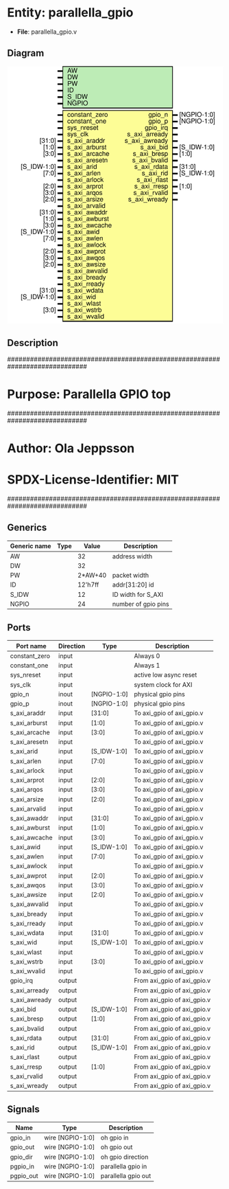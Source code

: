 # Entity: parallella_gpio

- **File**: parallella_gpio.v
## Diagram

![Diagram](parallella_gpio.svg "Diagram")
## Description

#############################################################################
# Purpose: Parallella GPIO top                                              #
#############################################################################
# Author:   Ola Jeppsson                                                    #
# SPDX-License-Identifier:     MIT                                          #
#############################################################################

## Generics

| Generic name | Type | Value   | Description           |
| ------------ | ---- | ------- | --------------------- |
| AW           |      | 32      |  address width        |
| DW           |      | 32      |                       |
| PW           |      | 2*AW+40 |  packet width         |
| ID           |      | 12'h7ff |  addr[31:20] id       |
| S_IDW        |      | 12      |  ID width for S_AXI   |
| NGPIO        |      | 24      |  number of gpio pins  |
## Ports

| Port name     | Direction | Type        | Description                 |
| ------------- | --------- | ----------- | --------------------------- |
| constant_zero | input     |             | Always 0                    |
| constant_one  | input     |             | Always 1                    |
| sys_nreset    | input     |             | active low async reset      |
| sys_clk       | input     |             | system clock for AXI        |
| gpio_n        | inout     | [NGPIO-1:0] | physical gpio pins          |
| gpio_p        | inout     | [NGPIO-1:0] | physical gpio pins          |
| s_axi_araddr  | input     | [31:0]      | To axi_gpio of axi_gpio.v   |
| s_axi_arburst | input     | [1:0]       | To axi_gpio of axi_gpio.v   |
| s_axi_arcache | input     | [3:0]       | To axi_gpio of axi_gpio.v   |
| s_axi_aresetn | input     |             | To axi_gpio of axi_gpio.v   |
| s_axi_arid    | input     | [S_IDW-1:0] | To axi_gpio of axi_gpio.v   |
| s_axi_arlen   | input     | [7:0]       | To axi_gpio of axi_gpio.v   |
| s_axi_arlock  | input     |             | To axi_gpio of axi_gpio.v   |
| s_axi_arprot  | input     | [2:0]       | To axi_gpio of axi_gpio.v   |
| s_axi_arqos   | input     | [3:0]       | To axi_gpio of axi_gpio.v   |
| s_axi_arsize  | input     | [2:0]       | To axi_gpio of axi_gpio.v   |
| s_axi_arvalid | input     |             | To axi_gpio of axi_gpio.v   |
| s_axi_awaddr  | input     | [31:0]      | To axi_gpio of axi_gpio.v   |
| s_axi_awburst | input     | [1:0]       | To axi_gpio of axi_gpio.v   |
| s_axi_awcache | input     | [3:0]       | To axi_gpio of axi_gpio.v   |
| s_axi_awid    | input     | [S_IDW-1:0] | To axi_gpio of axi_gpio.v   |
| s_axi_awlen   | input     | [7:0]       | To axi_gpio of axi_gpio.v   |
| s_axi_awlock  | input     |             | To axi_gpio of axi_gpio.v   |
| s_axi_awprot  | input     | [2:0]       | To axi_gpio of axi_gpio.v   |
| s_axi_awqos   | input     | [3:0]       | To axi_gpio of axi_gpio.v   |
| s_axi_awsize  | input     | [2:0]       | To axi_gpio of axi_gpio.v   |
| s_axi_awvalid | input     |             | To axi_gpio of axi_gpio.v   |
| s_axi_bready  | input     |             | To axi_gpio of axi_gpio.v   |
| s_axi_rready  | input     |             | To axi_gpio of axi_gpio.v   |
| s_axi_wdata   | input     | [31:0]      | To axi_gpio of axi_gpio.v   |
| s_axi_wid     | input     | [S_IDW-1:0] | To axi_gpio of axi_gpio.v   |
| s_axi_wlast   | input     |             | To axi_gpio of axi_gpio.v   |
| s_axi_wstrb   | input     | [3:0]       | To axi_gpio of axi_gpio.v   |
| s_axi_wvalid  | input     |             | To axi_gpio of axi_gpio.v   |
| gpio_irq      | output    |             | From axi_gpio of axi_gpio.v |
| s_axi_arready | output    |             | From axi_gpio of axi_gpio.v |
| s_axi_awready | output    |             | From axi_gpio of axi_gpio.v |
| s_axi_bid     | output    | [S_IDW-1:0] | From axi_gpio of axi_gpio.v |
| s_axi_bresp   | output    | [1:0]       | From axi_gpio of axi_gpio.v |
| s_axi_bvalid  | output    |             | From axi_gpio of axi_gpio.v |
| s_axi_rdata   | output    | [31:0]      | From axi_gpio of axi_gpio.v |
| s_axi_rid     | output    | [S_IDW-1:0] | From axi_gpio of axi_gpio.v |
| s_axi_rlast   | output    |             | From axi_gpio of axi_gpio.v |
| s_axi_rresp   | output    | [1:0]       | From axi_gpio of axi_gpio.v |
| s_axi_rvalid  | output    |             | From axi_gpio of axi_gpio.v |
| s_axi_wready  | output    |             | From axi_gpio of axi_gpio.v |
## Signals

| Name      | Type             | Description          |
| --------- | ---------------- | -------------------- |
| gpio_in   | wire [NGPIO-1:0] | oh gpio in           |
| gpio_out  | wire [NGPIO-1:0] | oh gpio out          |
| gpio_dir  | wire [NGPIO-1:0] | oh gpio direction    |
| pgpio_in  | wire [NGPIO-1:0] | parallella gpio in   |
| pgpio_out | wire [NGPIO-1:0] | parallella gpio out  |
